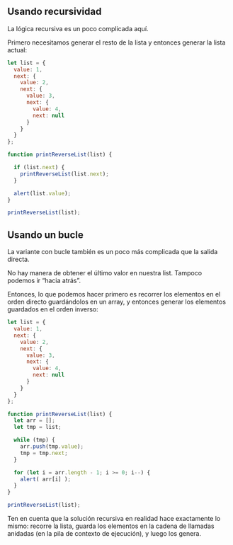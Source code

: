 ## Usando recursividad

La lógica recursiva es un poco complicada aquí.

Primero necesitamos generar el resto de la lista y entonces generar la lista actual:

````js
let list = {
  value: 1,
  next: {
    value: 2,
    next: {
      value: 3,
      next: {
        value: 4,
        next: null
      }
    }
  }
};

function printReverseList(list) {

  if (list.next) {
    printReverseList(list.next);
  }

  alert(list.value);
}

printReverseList(list);
````

## Usando un bucle

La variante con bucle también es un poco más complicada que la salida directa.

No hay manera de obtener el último valor en nuestra list. Tampoco podemos ir “hacia atrás”.

Entonces, lo que podemos hacer primero es recorrer los elementos en el orden directo guardándolos en un array, y entonces generar los elementos guardados en el orden inverso:

````js
let list = {
  value: 1,
  next: {
    value: 2,
    next: {
      value: 3,
      next: {
        value: 4,
        next: null
      }
    }
  }
};

function printReverseList(list) {
  let arr = [];
  let tmp = list;

  while (tmp) {
    arr.push(tmp.value);
    tmp = tmp.next;
  }

  for (let i = arr.length - 1; i >= 0; i--) {
    alert( arr[i] );
  }
}

printReverseList(list);
````

Ten en cuenta que la solución recursiva en realidad hace exactamente lo mismo: recorre la lista, guarda los elementos en la cadena de llamadas anidadas (en la pila de contexto de ejecución), y luego los genera.
